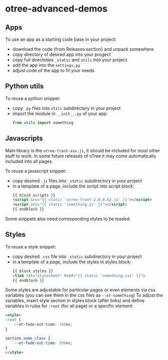 # otree-advanced-demos

## Apps

To use an app as a starting code base in your project:
- download the code (from Releases section) and unpack somewhere
- copy directory of desired app into your progect
- copy full directoties `_static` and `utils` into your project
- add the app into the `settings.py`
- adjust code of the app to fit your needs

## Python utils

To reuse a python snippet:
- copy `.py` files into `utils` subdirectory in your project
- import the module in `__init__.py` of your app:
  ```python
  from utils import something
  ```

## Javascripts

Main library is the `otree-front-xxx.js`, it should be included for most other stuff to work.
In some future releases of oTree it may come automatically included into all pages.

To reuse a javascript snippet:
- copy desired `.js` files into `_static` subdirectory in your project
- in a template of a page, include the script into script block:
  ```html
  {{ block scripts }}
  <script src="{{ static 'otree-front-2.0.0.b2.js' }}"></script>
  <script src="{{ static 'something.js' }}"></script>
  {{ endblock }}
  ```

Some snippets also need corresponding styles to be loaded.

## Styles

To reuse a style snippet:
- copy desired `.css` file into `_static` subdirectory in your project
- in a template of a page, include the styles in styles block:
  ```html
  {{ block styles }}
  <link rel="stylesheet" href="{{ static 'something.css' }}">
  {{ endblock }}
  ```

Some styles are adjustable for particular pages or even elements via css variables (you can see them in the css files as `--ot-something`)
To adjust the variables, insert style section in styles block (after links) and define variables in rules for `:root` (for all page) or a specific element:

```html
<style>
:root {
    --ot-fade-out-time: 100ms;
}

section.some_class {
    --ot-fade-out-time: 200ms;
}
</style>
```
